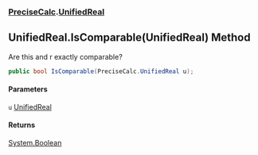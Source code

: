 ### [PreciseCalc](PreciseCalc.md 'PreciseCalc').[UnifiedReal](PreciseCalc.UnifiedReal.md 'PreciseCalc.UnifiedReal')

## UnifiedReal.IsComparable(UnifiedReal) Method

Are this and r exactly comparable?

```csharp
public bool IsComparable(PreciseCalc.UnifiedReal u);
```
#### Parameters

<a name='PreciseCalc.UnifiedReal.IsComparable(PreciseCalc.UnifiedReal).u'></a>

`u` [UnifiedReal](PreciseCalc.UnifiedReal.md 'PreciseCalc.UnifiedReal')

#### Returns
[System.Boolean](https://docs.microsoft.com/en-us/dotnet/api/System.Boolean 'System.Boolean')